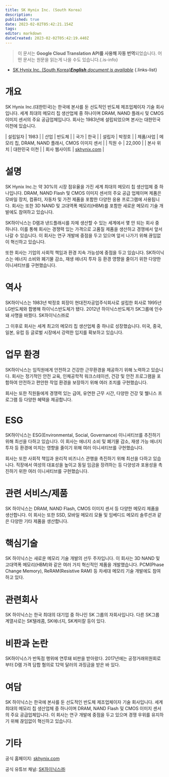 ```yaml
---
title: SK Hynix Inc. (South Korea)
description: 
published: true
date: 2023-02-02T05:42:21.154Z
tags: 
editor: markdown
dateCreated: 2023-02-02T05:42:19.440Z
---
```


> 이 문서는 **Google Cloud Translation API를 사용해 자동 번역**되었습니다.
어떤 문서는 원문을 읽는게 나을 수도 있습니다.{.is-info}



- [SK Hynix Inc. (South Korea)***English** document is available*](/en/Knowledge-base/Dictionary/Company/sk-hynix-inc-south-korea)
{.links-list}


# 개요

SK Hynix Inc.(대한민국)는 한국에 본사를 둔 선도적인 반도체 제조업체이자 기술 회사입니다. 세계 최대의 메모리 칩 생산업체 중 하나이며 DRAM, NAND 플래시 및 CMOS 이미지 센서의 주요 공급업체입니다. 회사는 1983년에 설립되었으며 본사는 대한민국 이천에 있습니다.

| 설립일자 | 1983 |
| 산업 | 반도체 |
| 국가 | 한국 |
| 설립자 | 박정호 |
| 제품/사업 | 메모리 칩, DRAM, NAND 플래시, CMOS 이미지 센서 |
| 직원 수 | 22,000 |
| 본사 위치 | 대한민국 이천 |
| 회사 웹사이트 | [skhynix.com](https://www.skhynix.com/) |

# 설명

SK Hynix Inc.는 약 30%의 시장 점유율을 가진 세계 최대의 메모리 칩 생산업체 중 하나입니다. DRAM, NAND Flash 및 CMOS 이미지 센서의 주요 공급 업체이며 제품은 모바일 장치, 컴퓨터, 자동차 및 가전 제품을 포함한 다양한 응용 프로그램에 사용됩니다. 회사는 또한 3D NAND 및 고대역폭 메모리(HBM)를 포함한 새로운 메모리 기술 개발에도 참여하고 있습니다.

SK하이닉스는 D램과 낸드플래시를 자체 생산할 수 있는 세계에서 몇 안 되는 회사 중 하나다. 이를 통해 회사는 경쟁력 있는 가격으로 고품질 제품을 생산하고 경쟁에서 앞서 나갈 수 있습니다. 이 회사는 연구 개발에 중점을 두고 있으며 앞서 나가기 위해 끊임없이 혁신하고 있습니다.

또한 회사는 기업의 사회적 책임과 환경 지속 가능성에 중점을 두고 있습니다. SK하이닉스는 에너지 소비와 폐기물 감소, 재생 에너지 투자 등 환경 영향을 줄이기 위한 다양한 이니셔티브를 구현했습니다.

# 역사

SK하이닉스는 1983년 박정호 회장이 현대전자공업주식회사로 설립한 회사로 1995년 LG반도체와 합병해 하이닉스반도체가 됐다. 2012년 하이닉스반도체가 SK그룹에 인수돼 사명을 바꿨다. SK하이닉스㈜로

그 이후로 회사는 세계 최고의 메모리 칩 생산업체 중 하나로 성장했습니다. 미국, 중국, 일본, 유럽 등 글로벌 시장에서 강력한 입지를 확보하고 있습니다.

# 업무 환경

SK하이닉스는 임직원에게 안전하고 건강한 근무환경을 제공하기 위해 노력하고 있습니다. 회사는 정기적인 안전 교육, 인체공학적 워크스테이션, 건강 및 안전 프로그램을 포함하여 안전하고 편안한 작업 환경을 보장하기 위해 여러 조치를 구현했습니다.

회사는 또한 직원들에게 경쟁력 있는 급여, 유연한 근무 시간, 다양한 건강 및 웰니스 프로그램 등 다양한 혜택을 제공합니다.

# ESG

SK하이닉스는 ESG(Environmental, Social, Governance) 이니셔티브를 추진하기 위해 최선을 다하고 있습니다. 이 회사는 에너지 소비 및 폐기물 감소, 재생 가능 에너지 투자 등 환경에 미치는 영향을 줄이기 위해 여러 이니셔티브를 구현했습니다.

회사는 또한 사회적 책임과 윤리적 비즈니스 관행을 촉진하기 위해 최선을 다하고 있습니다. 직장에서 여성의 대표성을 높이고 동일 임금을 장려하는 등 다양성과 포용성을 촉진하기 위한 여러 이니셔티브를 구현했습니다.

# 관련 서비스/제품

SK 하이닉스는 DRAM, NAND Flash, CMOS 이미지 센서 등 다양한 메모리 제품을 생산합니다. 이 회사는 또한 SSD, 모바일 메모리 모듈 및 임베디드 메모리 솔루션과 같은 다양한 기타 제품을 생산합니다.

# 핵심기술

SK 하이닉스는 새로운 메모리 기술 개발의 선두 주자입니다. 이 회사는 3D NAND 및 고대역폭 메모리(HBM)와 같은 여러 가지 혁신적인 제품을 개발했습니다. PCM(Phase Change Memory), ReRAM(Resistive RAM) 등 차세대 메모리 기술 개발에도 참여하고 있다.

# 관련회사

SK 하이닉스는 한국 최대의 대기업 중 하나인 SK 그룹의 자회사입니다. 다른 SK그룹 계열사로는 SK텔레콤, SK에너지, SK케미칼 등이 있다.

# 비판과 논란

SK하이닉스가 반독점 행위에 연루돼 비판을 받아왔다. 2017년에는 공정거래위원회로부터 D램 가격 담합 혐의로 12억 달러의 과징금을 받은 바 있다.

# 여담

SK 하이닉스는 한국에 본사를 둔 선도적인 반도체 제조업체이자 기술 회사입니다. 세계 최대의 메모리 칩 생산업체 중 하나이며 DRAM, NAND Flash 및 CMOS 이미지 센서의 주요 공급업체입니다. 이 회사는 연구 개발에 중점을 두고 있으며 경쟁 우위를 유지하기 위해 끊임없이 혁신하고 있습니다.

# 기타

공식 홈페이지: [skhynix.com](https://www.skhynix.com/)

공식 유튜브 채널: [SK하이닉스㈜](https://www.youtube.com/channel/UCUzY6b2E5q5q3xBXhX9zS2Q)